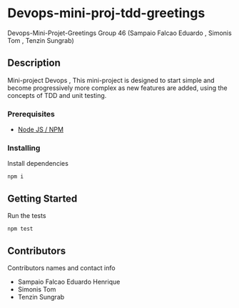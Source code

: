 # Devops-mini-proj-tdd-greetings
Devops-Mini-Projet-Greetings Group 46 (Sampaio Falcao Eduardo , Simonis Tom , Tenzin Sungrab)

## Description

Mini-project Devops , This mini-project is designed to start simple and become progressively more complex as new features are added, using the concepts of TDD and unit testing.

### Prerequisites

- [Node JS / NPM](https://nodejs.org/en/)

### Installing

Install dependencies

```
npm i
```

## Getting Started

Run the tests

```
npm test
```

## Contributors

Contributors names and contact info

- Sampaio Falcao Eduardo Henrique
- Simonis Tom
- Tenzin Sungrab

